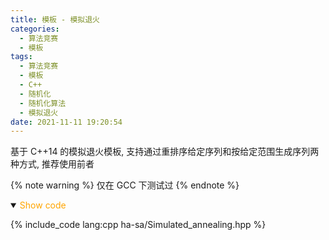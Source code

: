 ```yaml
---
title: 模板 - 模拟退火
categories:
  - 算法竞赛
  - 模板
tags:
  - 算法竞赛
  - 模板
  - C++
  - 随机化
  - 随机化算法
  - 模拟退火
date: 2021-11-11 19:20:54
---
```


基于 C++14 的模拟退火模板, 支持通过重排序给定序列和按给定范围生成序列两种方式, 推荐使用前者

{% note warning %}
仅在 GCC 下测试过
{% endnote %}

<!-- more -->

<details open>
<summary><font color='orange'>Show code</font></summary>

{% include_code lang:cpp ha-sa/Simulated_annealing.hpp %}

</details>
